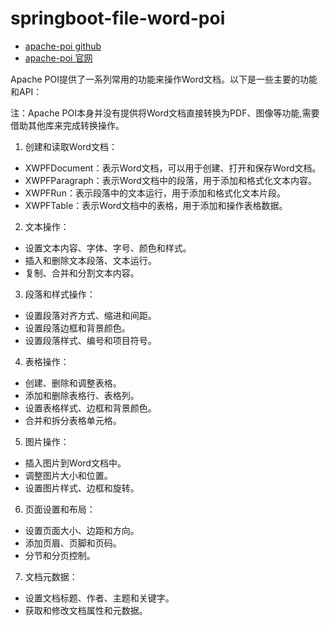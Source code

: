 # springboot-file-word-poi

- [apache-poi github](https://github.com/apache/poi)
- [apache-poi 官网](https://poi.apache.org/)

Apache POI提供了一系列常用的功能来操作Word文档。以下是一些主要的功能和API：

注：Apache POI本身并没有提供将Word文档直接转换为PDF、图像等功能,需要借助其他库来完成转换操作。

1. 创建和读取Word文档：

* XWPFDocument：表示Word文档，可以用于创建、打开和保存Word文档。
* XWPFParagraph：表示Word文档中的段落，用于添加和格式化文本内容。
* XWPFRun：表示段落中的文本运行，用于添加和格式化文本片段。
* XWPFTable：表示Word文档中的表格，用于添加和操作表格数据。

2. 文本操作：

* 设置文本内容、字体、字号、颜色和样式。
* 插入和删除文本段落、文本运行。
* 复制、合并和分割文本内容。

3. 段落和样式操作：

* 设置段落对齐方式、缩进和间距。
* 设置段落边框和背景颜色。
* 设置段落样式、编号和项目符号。

4. 表格操作：

* 创建、删除和调整表格。
* 添加和删除表格行、表格列。
* 设置表格样式、边框和背景颜色。
* 合并和拆分表格单元格。

5. 图片操作：

* 插入图片到Word文档中。
* 调整图片大小和位置。
* 设置图片样式、边框和旋转。

6. 页面设置和布局：

* 设置页面大小、边距和方向。
* 添加页眉、页脚和页码。
* 分节和分页控制。

7. 文档元数据：

* 设置文档标题、作者、主题和关键字。
* 获取和修改文档属性和元数据。